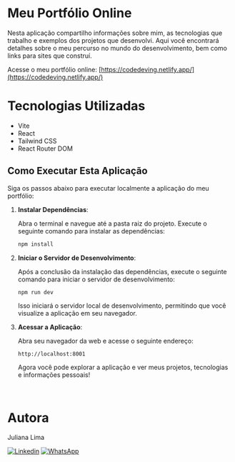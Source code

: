 # Meu Portfólio Online

Nesta aplicação compartilho informações sobre mim, as tecnologias que trabalho e exemplos dos projetos que desenvolvi. Aqui você encontrará detalhes sobre o meu percurso no mundo do desenvolvimento, bem como links para sites que construí.

Acesse o meu portfólio online: [https://codedeving.netlify.app/](https://codedeving.netlify.app/)

# Tecnologias Utilizadas

- Vite
- React
- Tailwind CSS
- React Router DOM

## Como Executar Esta Aplicação

Siga os passos abaixo para executar localmente a aplicação do meu portfólio:

1. **Instalar Dependências**:

    Abra o terminal e navegue até a pasta raiz do projeto. Execute o seguinte comando para instalar as dependências:

    ```bash
    npm install
    ```

2. **Iniciar o Servidor de Desenvolvimento**:

    Após a conclusão da instalação das dependências, execute o seguinte comando para iniciar o servidor de desenvolvimento:

    ```bash
    npm run dev
    ```

    Isso iniciará o servidor local de desenvolvimento, permitindo que você visualize a aplicação em seu navegador.

3. **Acessar a Aplicação**:

    Abra seu navegador da web e acesse o seguinte endereço:

    ```
    http://localhost:8001
    ```

    Agora você pode explorar a aplicação e ver meus projetos, tecnologias e informações pessoais!
<br/>

#### 
# Autora
Juliana Lima

[![Linkedin](https://img.shields.io/badge/-LinkedIn-%230077B5?style=for-the-badge&logo=linkedin&logoColor=white)](https://www.linkedin.com/feed/?trk=guest_homepage-basic_nav-header-signin)
[![WhatsApp](https://img.shields.io/badge/WhatsApp-25D366?style=for-the-badge&logo=whatsapp&logoColor=white)](https://contate.me/Juliana-Lima)
